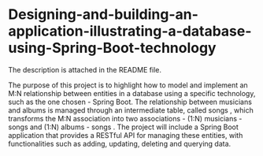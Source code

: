 # Designing-and-building-an-application-illustrating-a-database-using-Spring-Boot-technology
The description is attached in the README file.

The purpose of this project is to highlight how to model and implement an M:N relationship between entities in a database using a specific technology, such as the one chosen - Spring Boot.
The relationship between musicians and albums is managed through an
intermediate table, called songs , which transforms the M:N association into two associations - (1:N) musicians - songs and (1:N) albums - songs . The project will include a Spring Boot application that provides a RESTful API for managing these entities, with functionalities such as adding, updating, deleting and querying data.
